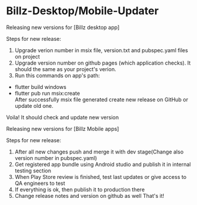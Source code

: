 # Billz-Desktop/Mobile-Updater
Releasing new versions for [Billz desktop app]

Steps for new release:
1. Upgrade verion number in msix file, version.txt and pubspec.yaml files on project
2. Upgrade version number on github pages (which application checks). It should the same as your project's verion.
3. Run this commands on app's path:
  - flutter build windows
  - flutter pub run msix:create  
  After successfully msix file generated create new release on GitHub or update old one.

Voila! It should check and update new version

Releasing new versions for [Billz Mobile apps]

Steps for new release:
1. After all new changes push and merge it with dev stage(Change also version number in pubspec.yaml)
2. Get registered app bundle using Android studio and publish it in internal testing section
2. When Play Store review is finished, test last updates or give access to QA engineers to test
4. If everything is ok, then publish it to production there
5. Change release notes and version on github as well
That's it!
